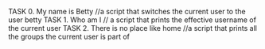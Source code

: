 TASK 0. My name is Betty //a script that switches the current user to the user betty 
TASK 1. Who am I // a script that prints the effective username of the current user
TASK 2. There is no place like home //a script that prints all the groups the current user is part of
